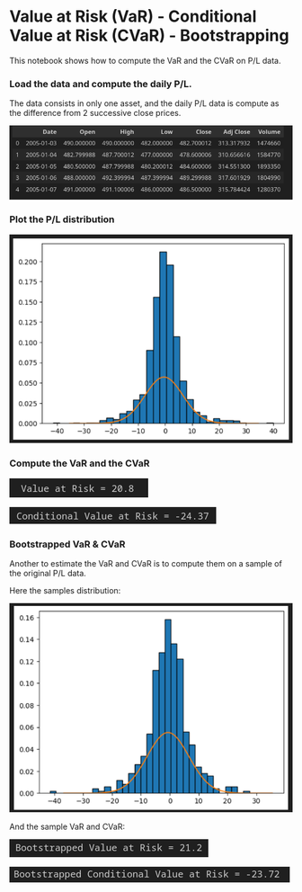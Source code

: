 
# Value at Risk (VaR) - Conditional Value at Risk (CVaR) - Bootstrapping

This notebook shows how to compute the VaR and the CVaR on P/L data.

### Load the data and compute the daily P/L.

The data consists in only one asset, and the daily P/L data is compute as the difference
from 2 successive close prices.

![](png/p-and-l.png)

### Plot the P/L distribution

![](png/distribution.png)

### Compute the VaR and the CVaR

![](png/var.png)

![](png/cvar.png)

### Bootstrapped VaR & CVaR

Another to estimate the VaR and CVaR is to compute them on a sample of the original P/L data.

Here the samples distribution:

![](png/sample-distribution.png)

And the sample VaR and CVaR:

![](png/sample-var.png)

![](png/sample-cvar.png)

